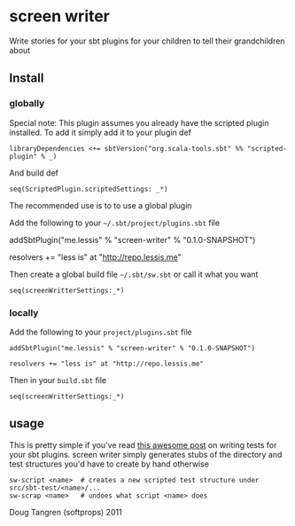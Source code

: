 # screen writer

Write stories for your sbt plugins for your children to tell their grandchildren about

## Install

### globally

Special note: This plugin assumes you already have the scripted plugin installed. To add it simply add it to your plugin def

    libraryDependencies <+= sbtVersion("org.scala-tools.sbt" %% "scripted-plugin" % _)
    
And build def

    seq(ScriptedPlugin.scriptedSettings: _*)

The recommended use is to to use a global plugin   

Add the following to your `~/.sbt/project/plugins.sbt` file

   addSbtPlugin("me.lessis" % "screen-writer" % "0.1.0-SNAPSHOT")

   resolvers += "less is" at "http://repo.lessis.me"

Then create a global build file `~/.sbt/sw.sbt` or call it what you want

    seq(screenWritterSettings:_*)

### locally

Add the following to your `project/plugins.sbt` file

    addSbtPlugin("me.lessis" % "screen-writer" % "0.1.0-SNAPSHOT")

    resolvers += "less is" at "http://repo.lessis.me"
    
Then in your `build.sbt` file

    seq(screenWritterSettings:_*)
    
## usage

This is pretty simple if you've read [this awesome post](http://eed3si9n.com/testing-sbt-plugins) on writing tests for your sbt plugins. screen writer simply generates stubs of the directory and test structures you'd have to create by hand otherwise

    sw-script <name>  # creates a new scripted test structure under src/sbt-test/<name>/...
    sw-scrap <name>   # undoes what script <name> does

Doug Tangren (softprops) 2011
